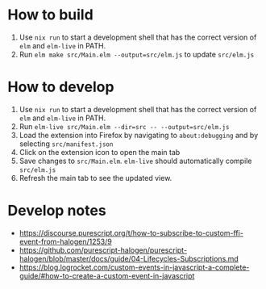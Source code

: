 # How to build

1. Use `nix run` to start a development shell that has the correct version of `elm` and `elm-live` in PATH.
2. Run `elm make src/Main.elm --output=src/elm.js` to update `src/elm.js`

# How to develop

1. Use `nix run` to start a development shell that has the correct version of `elm` and `elm-live` in PATH.
2. Run `elm-live src/Main.elm --dir=src -- --output=src/elm.js`
3. Load the extension into Firefox by navigating to `about:debugging` and  by selecting `src/manifest.json`
4. Click on the extension icon to open the main tab
5. Save changes to `src/Main.elm`. `elm-live` should automatically compile `src/elm.js`
6. Refresh the main tab to see the updated view.

# Develop notes
- https://discourse.purescript.org/t/how-to-subscribe-to-custom-ffi-event-from-halogen/1253/9
- https://github.com/purescript-halogen/purescript-halogen/blob/master/docs/guide/04-Lifecycles-Subscriptions.md
- https://blog.logrocket.com/custom-events-in-javascript-a-complete-guide/#how-to-create-a-custom-event-in-javascript
